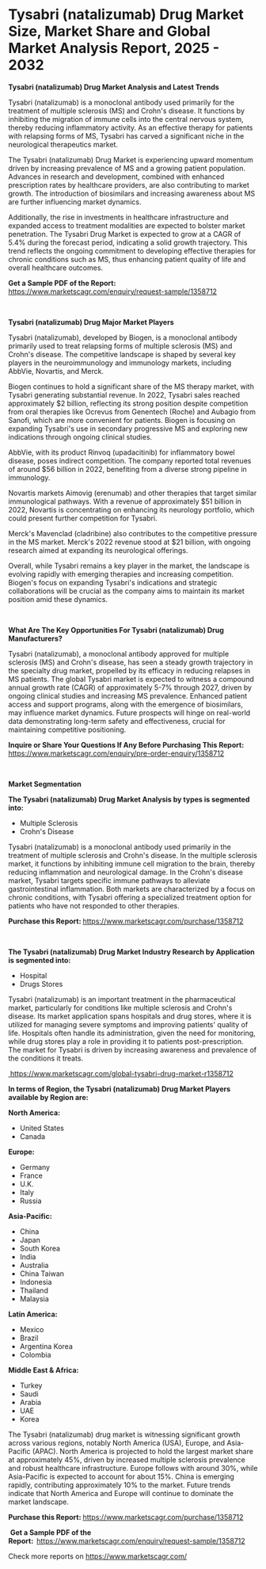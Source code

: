 <p><h1>Tysabri (natalizumab) Drug Market Size, Market Share and Global Market Analysis Report, 2025 - 2032</h1></p><p><strong>Tysabri (natalizumab) Drug Market Analysis and Latest Trends</strong></p>
<p><p>Tysabri (natalizumab) is a monoclonal antibody used primarily for the treatment of multiple sclerosis (MS) and Crohn's disease. It functions by inhibiting the migration of immune cells into the central nervous system, thereby reducing inflammatory activity. As an effective therapy for patients with relapsing forms of MS, Tysabri has carved a significant niche in the neurological therapeutics market.</p><p>The Tysabri (natalizumab) Drug Market is experiencing upward momentum driven by increasing prevalence of MS and a growing patient population. Advances in research and development, combined with enhanced prescription rates by healthcare providers, are also contributing to market growth. The introduction of biosimilars and increasing awareness about MS are further influencing market dynamics.</p><p>Additionally, the rise in investments in healthcare infrastructure and expanded access to treatment modalities are expected to bolster market penetration. The Tysabri Drug Market is expected to grow at a CAGR of 5.4% during the forecast period, indicating a solid growth trajectory. This trend reflects the ongoing commitment to developing effective therapies for chronic conditions such as MS, thus enhancing patient quality of life and overall healthcare outcomes.</p></p>
<p><strong>Get a Sample PDF of the Report:&nbsp;</strong> <a href="https://www.marketscagr.com/enquiry/request-sample/1358712?utm_campaign=3198&utm_medium=2&utm_source=Github&utm_content=ia&utm_term=09032025&utm_id=tysabri-natalizumab-drug">https://www.marketscagr.com/enquiry/request-sample/1358712</a></p>
<p>&nbsp;</p>
<p><strong>Tysabri (natalizumab) Drug Major Market Players</strong></p>
<p><p>Tysabri (natalizumab), developed by Biogen, is a monoclonal antibody primarily used to treat relapsing forms of multiple sclerosis (MS) and Crohn's disease. The competitive landscape is shaped by several key players in the neuroimmunology and immunology markets, including AbbVie, Novartis, and Merck.</p><p>Biogen continues to hold a significant share of the MS therapy market, with Tysabri generating substantial revenue. In 2022, Tysabri sales reached approximately $2 billion, reflecting its strong position despite competition from oral therapies like Ocrevus from Genentech (Roche) and Aubagio from Sanofi, which are more convenient for patients. Biogen is focusing on expanding Tysabri's use in secondary progressive MS and exploring new indications through ongoing clinical studies.</p><p>AbbVie, with its product Rinvoq (upadacitinib) for inflammatory bowel disease, poses indirect competition. The company reported total revenues of around $56 billion in 2022, benefiting from a diverse strong pipeline in immunology.</p><p>Novartis markets Aimovig (erenumab) and other therapies that target similar immunological pathways. With a revenue of approximately $51 billion in 2022, Novartis is concentrating on enhancing its neurology portfolio, which could present further competition for Tysabri.</p><p>Merck's Mavenclad (cladribine) also contributes to the competitive pressure in the MS market. Merck's 2022 revenue stood at $21 billion, with ongoing research aimed at expanding its neurological offerings.</p><p>Overall, while Tysabri remains a key player in the market, the landscape is evolving rapidly with emerging therapies and increasing competition. Biogen's focus on expanding Tysabri's indications and strategic collaborations will be crucial as the company aims to maintain its market position amid these dynamics.</p></p>
<p>&nbsp;</p>
<p><strong>What Are The Key Opportunities For Tysabri (natalizumab) Drug Manufacturers?</strong></p>
<p><p>Tysabri (natalizumab), a monoclonal antibody approved for multiple sclerosis (MS) and Crohn's disease, has seen a steady growth trajectory in the specialty drug market, propelled by its efficacy in reducing relapses in MS patients. The global Tysabri market is expected to witness a compound annual growth rate (CAGR) of approximately 5-7% through 2027, driven by ongoing clinical studies and increasing MS prevalence. Enhanced patient access and support programs, along with the emergence of biosimilars, may influence market dynamics. Future prospects will hinge on real-world data demonstrating long-term safety and effectiveness, crucial for maintaining competitive positioning.</p></p>
<p><strong>Inquire or Share Your Questions If Any Before Purchasing This Report:</strong> <a href="https://www.marketscagr.com/enquiry/pre-order-enquiry/1358712?utm_campaign=3198&utm_medium=2&utm_source=Github&utm_content=ia&utm_term=09032025&utm_id=tysabri-natalizumab-drug">https://www.marketscagr.com/enquiry/pre-order-enquiry/1358712</a></p>
<p>&nbsp;</p>
<p><strong>Market Segmentation</strong></p>
<p><strong>The Tysabri (natalizumab) Drug Market Analysis by types is segmented into:</strong></p>
<p><ul><li>Multiple Sclerosis</li><li>Crohn's Disease</li></ul></p>
<p><p>Tysabri (natalizumab) is a monoclonal antibody used primarily in the treatment of multiple sclerosis and Crohn's disease. In the multiple sclerosis market, it functions by inhibiting immune cell migration to the brain, thereby reducing inflammation and neurological damage. In the Crohn's disease market, Tysabri targets specific immune pathways to alleviate gastrointestinal inflammation. Both markets are characterized by a focus on chronic conditions, with Tysabri offering a specialized treatment option for patients who have not responded to other therapies.</p></p>
<p><strong>Purchase this Report:&nbsp;</strong><a href="https://www.marketscagr.com/purchase/1358712?utm_campaign=3198&utm_medium=2&utm_source=Github&utm_content=ia&utm_term=09032025&utm_id=tysabri-natalizumab-drug">https://www.marketscagr.com/purchase/1358712</a></p>
<p>&nbsp;</p>
<p><strong>The Tysabri (natalizumab) Drug Market Industry Research by Application is segmented into:</strong></p>
<p><ul><li>Hospital</li><li>Drugs Stores</li></ul></p>
<p><p>Tysabri (natalizumab) is an important treatment in the pharmaceutical market, particularly for conditions like multiple sclerosis and Crohn's disease. Its market application spans hospitals and drug stores, where it is utilized for managing severe symptoms and improving patients' quality of life. Hospitals often handle its administration, given the need for monitoring, while drug stores play a role in providing it to patients post-prescription. The market for Tysabri is driven by increasing awareness and prevalence of the conditions it treats.</p></p>
<p><a href="https://www.marketscagr.com/global-tysabri-drug-market-r1358712?utm_campaign=3198&utm_medium=2&utm_source=Github&utm_content=ia&utm_term=09032025&utm_id=tysabri-natalizumab-drug">&nbsp;https://www.marketscagr.com/global-tysabri-drug-market-r1358712</a></p>
<p><strong>In terms of Region, the Tysabri (natalizumab) Drug Market Players available by Region are:</strong></p>
<p>
    <p> <strong> North America: </strong>
        <ul>
            <li>United States</li>
            <li>Canada</li>
        </ul>
        </p> 
    <p> <strong> Europe: </strong>
        <ul>
            <li>Germany</li>
            <li>France</li>
            <li>U.K.</li>
            <li>Italy</li>
            <li>Russia</li>
        </ul>
        </p> 
    <p> <strong> Asia-Pacific: </strong>
        <ul>
            <li>China</li>
            <li>Japan</li>
            <li>South Korea</li>
            <li>India</li>
            <li>Australia</li>
            <li>China Taiwan</li>
            <li>Indonesia</li>
            <li>Thailand</li>
            <li>Malaysia</li>
        </ul>
        </p> 
    <p> <strong> Latin America: </strong>
        <ul>
            <li>Mexico</li>
            <li>Brazil</li>
            <li>Argentina Korea</li>
            <li>Colombia</li>
        </ul>
        </p> 
    <p> <strong> Middle East & Africa: </strong>
        <ul>
            <li>Turkey</li>
            <li>Saudi</li>
            <li>Arabia</li>
            <li>UAE</li>
            <li>Korea</li>
        </ul>
    </p>
    </p>
<p><p>The Tysabri (natalizumab) drug market is witnessing significant growth across various regions, notably North America (USA), Europe, and Asia-Pacific (APAC). North America is projected to hold the largest market share at approximately 45%, driven by increased multiple sclerosis prevalence and robust healthcare infrastructure. Europe follows with around 30%, while Asia-Pacific is expected to account for about 15%. China is emerging rapidly, contributing approximately 10% to the market. Future trends indicate that North America and Europe will continue to dominate the market landscape.</p></p>
<p><strong>Purchase this Report: </strong><a href="https://www.marketscagr.com/purchase/1358712?utm_campaign=3198&utm_medium=2&utm_source=Github&utm_content=ia&utm_term=09032025&utm_id=tysabri-natalizumab-drug">https://www.marketscagr.com/purchase/1358712</a></p>
<p>&nbsp;<strong>Get a Sample PDF of the Report:&nbsp;&nbsp;</strong><a href="https://www.marketscagr.com/enquiry/request-sample/1358712?utm_campaign=3198&utm_medium=2&utm_source=Github&utm_content=ia&utm_term=09032025&utm_id=tysabri-natalizumab-drug">https://www.marketscagr.com/enquiry/request-sample/1358712</a></p>
<p><strong></strong></p>
<p>Check more reports on <a href="https://www.marketscagr.com/?utm_campaign=3198&utm_medium=2&utm_source=Github&utm_content=ia&utm_term=09032025&utm_id=tysabri-natalizumab-drug">https://www.marketscagr.com/</a></p>